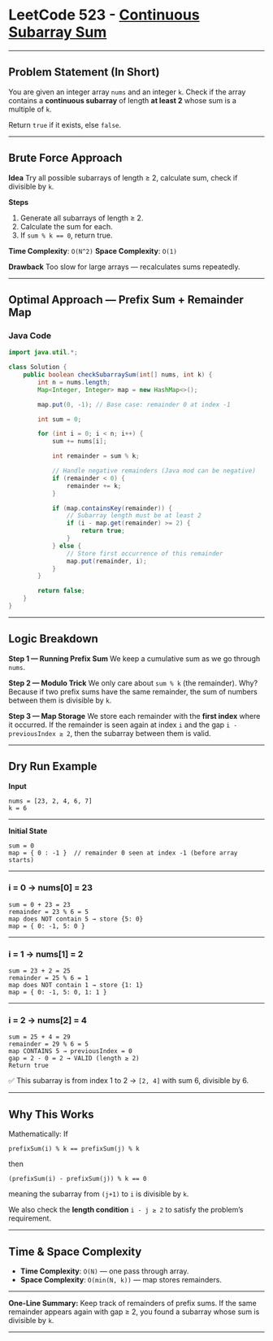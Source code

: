 

# LeetCode 523 - [Continuous Subarray Sum](https://leetcode.com/problems/continuous-subarray-sum/)

---

## Problem Statement (In Short)

You are given an integer array `nums` and an integer `k`.
Check if the array contains a **continuous subarray** of length **at least 2** whose sum is a multiple of `k`.

Return `true` if it exists, else `false`.

---

## Brute Force Approach

**Idea**
Try all possible subarrays of length ≥ 2, calculate sum, check if divisible by `k`.

**Steps**

1. Generate all subarrays of length ≥ 2.
2. Calculate the sum for each.
3. If `sum % k == 0`, return true.

**Time Complexity**: `O(N^2)`
**Space Complexity**: `O(1)`

**Drawback**
Too slow for large arrays — recalculates sums repeatedly.

---

## Optimal Approach — Prefix Sum + Remainder Map

### Java Code

```java
import java.util.*;

class Solution {
    public boolean checkSubarraySum(int[] nums, int k) {
        int n = nums.length;
        Map<Integer, Integer> map = new HashMap<>();

        map.put(0, -1); // Base case: remainder 0 at index -1

        int sum = 0;

        for (int i = 0; i < n; i++) {
            sum += nums[i];

            int remainder = sum % k;

            // Handle negative remainders (Java mod can be negative)
            if (remainder < 0) {
                remainder += k;
            }

            if (map.containsKey(remainder)) {
                // Subarray length must be at least 2
                if (i - map.get(remainder) >= 2) {
                    return true;
                }
            } else {
                // Store first occurrence of this remainder
                map.put(remainder, i);
            }
        }

        return false;
    }
}
```

---

## Logic Breakdown

**Step 1 — Running Prefix Sum**
We keep a cumulative sum as we go through `nums`.

**Step 2 — Modulo Trick**
We only care about `sum % k` (the remainder).
Why? Because if two prefix sums have the same remainder, the sum of numbers between them is divisible by `k`.

**Step 3 — Map Storage**
We store each remainder with the **first index** where it occurred.
If the remainder is seen again at index `i` and the gap `i - previousIndex ≥ 2`,
then the subarray between them is valid.

---

## Dry Run Example

**Input**

```
nums = [23, 2, 4, 6, 7]
k = 6
```

---

**Initial State**

```
sum = 0
map = { 0 : -1 }  // remainder 0 seen at index -1 (before array starts)
```

---

### i = 0 → nums\[0] = 23

```
sum = 0 + 23 = 23
remainder = 23 % 6 = 5
map does NOT contain 5 → store {5: 0}
map = { 0: -1, 5: 0 }
```

---

### i = 1 → nums\[1] = 2

```
sum = 23 + 2 = 25
remainder = 25 % 6 = 1
map does NOT contain 1 → store {1: 1}
map = { 0: -1, 5: 0, 1: 1 }
```

---

### i = 2 → nums\[2] = 4

```
sum = 25 + 4 = 29
remainder = 29 % 6 = 5
map CONTAINS 5 → previousIndex = 0
gap = 2 - 0 = 2 → VALID (length ≥ 2)
Return true
```

✅ This subarray is from index 1 to 2 → `[2, 4]` with sum 6, divisible by 6.

---

## Why This Works

Mathematically:
If

```
prefixSum(i) % k == prefixSum(j) % k
```

then

```
(prefixSum(i) - prefixSum(j)) % k == 0
```

meaning the subarray from `(j+1)` to `i` is divisible by `k`.

We also check the **length condition** `i - j ≥ 2` to satisfy the problem’s requirement.

---

## Time & Space Complexity

* **Time Complexity**: `O(N)` — one pass through array.
* **Space Complexity**: `O(min(N, k))` — map stores remainders.

---

**One-Line Summary:**
Keep track of remainders of prefix sums. If the same remainder appears again with gap ≥ 2, you found a subarray whose sum is divisible by `k`.

---

